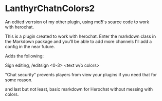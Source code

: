 # LanthyrChatnColors2
An edited verrsion of my other plugin, using md5's source code to work with herochat.

This is a plugin created to work with herochat. Enter the markdown class in the Markdown package and you'll be able to add more channels
I'll add a config in the near future.

Adds the following:

Sign editing, /editsign <0-3> <text w/o colors>

"Chat security" prevents players from view your plugins if you need that for some reason.

and last but not least, basic markdown for Herochat without messing with colors.
